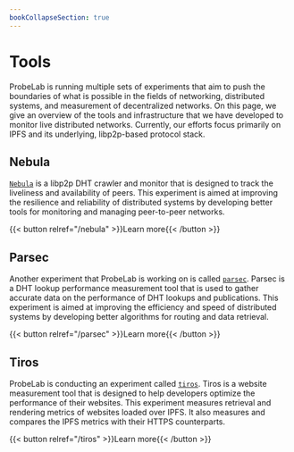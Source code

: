 ```yaml
---
bookCollapseSection: true
---
```

# Tools

ProbeLab is running multiple sets of experiments that aim to push
the boundaries of what is possible in the fields of networking, distributed
systems, and measurement of decentralized networks. On this page, we give an overview of
the tools and infrastructure that we have developed to monitor live distributed
networks. Currently, our efforts focus primarily on IPFS and its underlying, libp2p-based protocol stack.

## Nebula

[`Nebula`](https://github.com/dennis-tra/nebula) is a libp2p DHT crawler and
monitor that is designed to track the liveliness and availability of peers. This
experiment is aimed at improving the resilience and reliability of distributed
systems by developing better tools for monitoring and managing peer-to-peer
networks.

{{< button relref="/nebula" >}}Learn more{{< /button >}}


## Parsec

Another experiment that ProbeLab is working on is
called [`parsec`](https://github.com/plprobelab/parsec). Parsec is a
DHT lookup performance measurement tool that is used to gather accurate data on
the performance of DHT lookups and publications. This experiment is aimed at
improving the efficiency and speed of distributed systems by developing better
algorithms for routing and data retrieval.

{{< button relref="/parsec" >}}Learn more{{< /button >}}

## Tiros

ProbeLab is conducting an experiment called [`tiros`](https://github.com/plprobelab/tiros).
Tiros is a website measurement tool that is designed to help developers optimize
the performance of their websites. This experiment measures retrieval and
rendering metrics of websites loaded over IPFS. It also measures and compares
the IPFS metrics with their HTTPS counterparts.

{{< button relref="/tiros" >}}Learn more{{< /button >}}